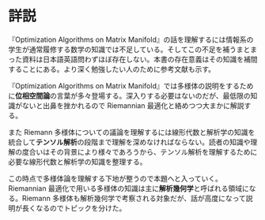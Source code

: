 # 詳説

『Optimization Algorithms on Matrix Manifold』の話を理解するには情報系の学生が通常履修する数学の知識では不足している。そしてこの不足を補うまとまった資料は日本語英語問わずほぼ存在しない。本書の存在意義はその知識を補間することにある。より深く勉強したい人のために参考文献も示す。

『Optimization Algorithms on Matrix Manifold』では多様体の説明をするために**位相空間論**の言葉が多々登場する。深入りする必要はないのだが、最低限の知識がないと出鼻を挫かれるので Riemannian 最適化と絡めつつ大まかに解説する。

また Riemann 多様体についての議論を理解するには線形代数と解析学の知識を統合して**テンソル解析**の段階まで理解を深めなければならない。読者の知識や理解の度合いはその背景により様々であろうから、テンソル解析を理解するために必要な線形代数と解析学の知識を整理する。

この時点で多様体論を理解する下地が整うので本題へと入っていく。Riemannian 最適化で用いる多様体の知識は主に**解析幾何学**と呼ばれる領域になる。Riemann 多様体も解析幾何学で考察される対象だが、話が高度になって説明が長くなるのでトピックを分けた。

